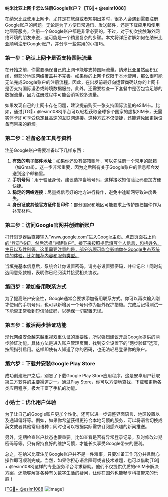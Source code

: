 **纳米比亚上网卡怎么注册Google账户？【TG💪+ @esim1088】**

在纳米比亚使用上网卡，尤其是在旅游或者短期出差时，很多人会遇到需要注册Google账户的问题。无论是为了方便日常通讯、发送邮件，还是下载应用和使用地图等服务，注册一个Google账户都是非常必要的。不过，对于初次接触海外网络环境的朋友来说，这可能是一个稍显复杂的步骤。本文将详细讲解如何在纳米比亚顺利注册Google账户，并分享一些实用的小技巧。

### 第一步：确认上网卡是否支持国际流量

在开始之前，你需要确保自己的上网卡能够支持国际流量。纳米比亚虽然面积辽阔，但部分地区网络覆盖并不完善。如果你的上网卡仅限于本地使用，那么很可能无法完成Google账户的注册流程。因此，在出发前最好向运营商确认你的上网卡是否支持国际漫游或跨境数据服务。此外，还需要检查一下套餐中是否包含足够的数据流量，因为注册过程中可能会消耗较多流量。

如果发现自己的上网卡存在问题，建议提前购买一张支持国际流量的eSIM卡。比如，通过[TG💪+ @esim1088]平台可以轻松获取全球多个国家的虚拟SIM卡，无需实体卡即可享受稳定且高速的互联网连接。这种方式不仅便捷，还能避免因更换设备而带来的麻烦。

### 第二步：准备必备工具与资料

注册Google账户需要准备以下几样东西：

1. **有效的电子邮件地址**：如果你还没有邮箱账号，可以先注册一个常用的邮箱（如Gmail）。这一步非常重要，因为之后所有关于Google账户的信息都会发送到这个邮箱里。
2. **手机号码**：用于验证身份。建议选择当地号码，这样接收短信验证码更加方便快捷。
3. **稳定的网络连接**：尽量找信号好的地方进行操作，避免中途断网导致进度丢失。
4. **身份证或其他官方证件复印件**：部分国家和地区可能要求上传护照扫描件作为补充材料。

### 第三步：访问Google官网并创建新账户

打开浏览器后直接输入“www.google.com”进入Google主页。点击页面右上角的“登录”按钮，然后选择“创建账户”。接下来按照提示填写个人信息，包括姓名、生日以及性别等。这里需要注意的是，部分选项可能会影响你在Google生态系统中的体验，比如推荐内容和服务类型。

当填完基本信息后，系统会让你设置密码。请务必设置强密码，并牢记它！同时勾选同意条款框，表明你已经阅读并接受相关协议。

### 第四步：添加备用联系方式

为了提高账户安全性，Google通常会要求添加备用联系方式。你可以再次输入刚才使用的手机号码，也可以新增另一个号码作为额外保护措施。完成后记得测试一下能否正常收到短信验证码，以确保一切配置无误。

### 第五步：激活两步验证功能

现代网络安全越来越重视双重认证的重要性，所以强烈建议开启Google提供的两步验证功能。具体方法是进入账户管理页面，找到安全设置下的“两步验证”选项，按照指引启用。这样即使有人知道了你的密码，也无法轻易登录你的账户。

### 第六步：下载并安装Google Play Store

成功创建账户之后，别忘了下载Google Play Store应用程序。这是安卓用户获取第三方软件的主要渠道之一。通过Play Store，你可以方便地查找、下载和更新各类应用程序，极大丰富了手机的功能。

### 小贴士：优化用户体验

为了让自己的Google账户更加个性化，还可以进一步调整界面语言、地区设置以及通知偏好等。例如，如果你希望获得更符合本地习惯的服务，可以将语言切换成英文或者其他常用语种；同时也可以根据实际需求订阅感兴趣的新闻推送。

另外，定期检查账户状态也很重要。比如查看是否有异常登录记录，及时修改过期密码等等。只有保持良好的维护习惯，才能长久享受Google带来的便利。

总之，在纳米比亚注册Google账户并不是一件难事，只要准备工作充分并且耐心操作即可顺利完成。当然，如果你担心语言障碍或者技术难题，也可以借助[TG💪+ @esim1088]这样的专业服务平台寻求帮助。他们不仅提供优质的eSIM卡解决方案，还能够解答各种有关数字生活的疑问，让你在国外也能畅享科技带来的乐趣！

[[TG💪+ @esim1088](https://t.me/s/esim1088) ![Image](https://i.postimg.cc/4NQfJmqS/Snipaste-2025-05-13-00-14-12.png)]